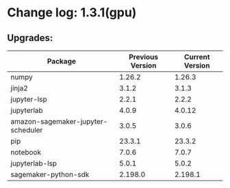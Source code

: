 # Change log: 1.3.1(gpu)

## Upgrades: 

Package | Previous Version | Current Version
---|---|---
numpy|1.26.2|1.26.3
jinja2|3.1.2|3.1.3
jupyter-lsp|2.2.1|2.2.2
jupyterlab|4.0.9|4.0.12
amazon-sagemaker-jupyter-scheduler|3.0.5|3.0.6
pip|23.3.1|23.3.2
notebook|7.0.6|7.0.7
jupyterlab-lsp|5.0.1|5.0.2
sagemaker-python-sdk|2.198.0|2.198.1
